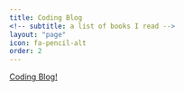 ```yaml
---
title: Coding Blog
<!-- subtitle: a list of books I read -->
layout: "page"
icon: fa-pencil-alt
order: 2
---
```



<a href="https://blog.dsambrano.com" target="_blank">Coding Blog!</a>
